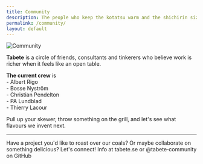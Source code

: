 ```yaml
---
title: Community
description: The people who keep the kotatsu warm and the shichirin sizzling.
permalink: /community/
layout: default
---
```


<p class="brand-wrapper">
  <img src="{{ site.baseurl }}/assets/img/community_ico.png" alt="Community" class="brand-mark">
</p>

**Tabete** is a circle of friends, consultants and tinkerers who believe work is
richer when it feels like an open table.

**The current crew** is<br>
\- Albert Rigo<br>
\- Bosse Nyström<br>
\- Christian Pendelton<br>
\- PA Lundblad<br>
\- Thierry Lacour

Pull up your skewer, throw something on the grill, and let's see what flavours we invent next.

---

Have a project you'd like to roast over our coals?
Or maybe collaborate on something delicious?
Let's connect!
Info at tabete.se or @tabete‑community on GitHub
